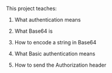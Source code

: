 This project teaches:

1) What authentication means

2) What Base64 is

3) How to encode a string in Base64

4) What Basic authentication means

5) How to send the Authorization header

